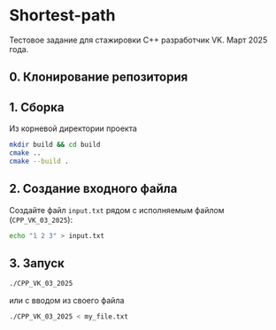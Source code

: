 # Shortest-path
Тестовое задание для стажировки C++ разработчик VK. Март 2025 года.
## 0. Клонирование репозитория
## 1. Сборка
Из корневой директории проекта
```sh
mkdir build && cd build
cmake ..
cmake --build .
```

## 2. Создание входного файла
Создайте файл `input.txt` рядом с исполняемым файлом (`CPP_VK_03_2025`):
```sh
echo "1 2 3" > input.txt
```

## 3. Запуск
```sh
./CPP_VK_03_2025
```
или с вводом из своего файла
```sh
./CPP_VK_03_2025 < my_file.txt
```
